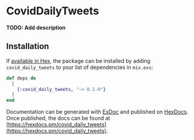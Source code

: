 # CovidDailyTweets

**TODO: Add description**

## Installation

If [available in Hex](https://hex.pm/docs/publish), the package can be installed
by adding `covid_daily_tweets` to your list of dependencies in `mix.exs`:

```elixir
def deps do
  [
    {:covid_daily_tweets, "~> 0.1.0"}
  ]
end
```

Documentation can be generated with [ExDoc](https://github.com/elixir-lang/ex_doc)
and published on [HexDocs](https://hexdocs.pm). Once published, the docs can
be found at [https://hexdocs.pm/covid_daily_tweets](https://hexdocs.pm/covid_daily_tweets).

